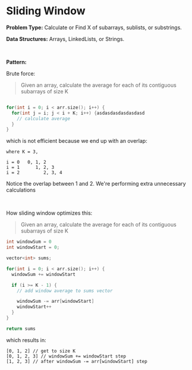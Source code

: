 # Sliding Window

**Problem Type:** Calculate or Find X of subarrays, sublists, or substrings.

**Data Structures:** Arrays, LinkedLists, or Strings.

<br>

**Pattern:**

Brute force:

> Given an array, calculate the average for each of its contiguous subarrays of size K

```C++

for(int i = 0; i < arr.size(); i++) {
  for(int j = i; j < i + K; i++) {asdasdasdasdasdasd
    // calculate average
  }
}

```

which is not efficient because we end up with an overlap:

```
where K = 3,

i = 0   0, 1, 2
i = 1      1, 2, 3
i = 2         2, 3, 4
```

Notice the overlap between 1 and 2. We're performing extra unnecessary calculations

<br>

How sliding window optimizes this:

> Given an array, calculate the average for each of its contiguous subarrays of size K

```C++
int windowSum = 0
int windowStart = 0;

vector<int> sums;

for(int i = 0; i < arr.size(); i++) {
  windowSum += windowStart

  if (i >= K - 1) {
    // add window average to sums vector

    windowSum -= arr[windowStart]
    windowStart++
  }
}

return sums
```
which results in:

```
[0, 1, 2] // get to size K
[0, 1, 2, 3] // windowSum += windowStart step
[1, 2, 3] // after windowSum -= arr[windowStart] step
```

